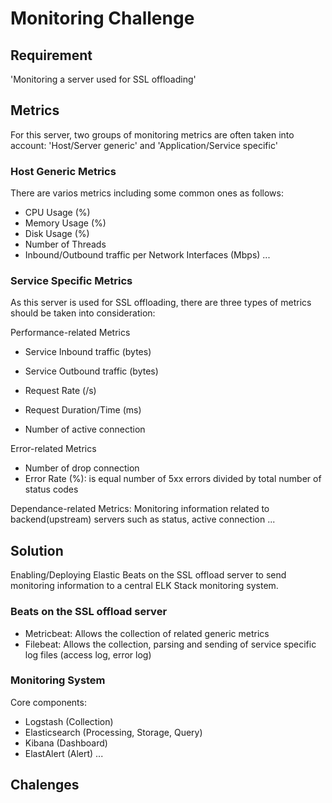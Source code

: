 # Monitoring Challenge

## Requirement
'Monitoring a server used for SSL offloading'

## Metrics
For this server, two groups of monitoring metrics are often taken into account: 'Host/Server generic' and 'Application/Service specific'

### Host Generic Metrics
There are varios metrics including some common ones as follows:
* CPU Usage (%)
* Memory Usage (%)
* Disk Usage (%)
* Number of Threads
* Inbound/Outbound traffic per Network Interfaces (Mbps)
...

### Service Specific Metrics
As this server is used for SSL offloading, there are three types of metrics should be taken into consideration:

Performance-related Metrics
* Service Inbound traffic (bytes)
* Service Outbound traffic (bytes)

* Request Rate (/s)
* Request Duration/Time (ms)

* Number of active connection 

Error-related Metrics
* Number of drop connection
* Error Rate (%): is equal number of 5xx errors divided by total number of status codes


Dependance-related Metrics: Monitoring information related to backend(upstream) servers such as status, active connection ... 


## Solution
Enabling/Deploying Elastic Beats on the SSL offload server to send monitoring information to a central ELK Stack monitoring system.
### Beats on the SSL offload server
* Metricbeat: Allows the collection of related generic metrics
* Filebeat: Allows the collection, parsing and sending of service specific log files (access log, error log)

### Monitoring System
Core components:
* Logstash (Collection)
* Elasticsearch (Processing, Storage, Query)
* Kibana (Dashboard)
* ElastAlert (Alert)
...



## Chalenges
